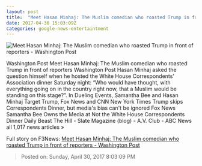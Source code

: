 ```yaml
---
layout: post
title:  "Meet Hasan Minhaj: The Muslim comedian who roasted Trump in front of reporters - Washington Post"
date: 2017-04-30 15:03:09Z
categories: google-news-entertaintment
---
```


![Meet Hasan Minhaj: The Muslim comedian who roasted Trump in front of reporters - Washington Post](https://img.washingtonpost.com/rf/image_1484w/2010-2019/WashingtonPost/2017/04/30/Style/Images/2017-04-30T032600Z_802397838_RC1CAA7AFB30_RTRMADP_3_USA-WHITEHOUSE-DINNER.jpg)

Washington Post Meet Hasan Minhaj: The Muslim comedian who roasted Trump in front of reporters Washington Post Hasan Minhaj asked the question himself when he hosted the White House Correspondents' Association dinner Saturday night: “Who would have thought, with everything going on in the country right now, that a Muslim would be standing on this stage?”. In Dueling Events, Samantha Bee and Hasan Minhaj Target Trump, Fox News and CNN New York Times Trump skips Correspondents Dinner, but media's bias can't be ignored Fox News Samantha Bee Owns the Media at Not the White House Correspondents Dinner Daily Beast The Hill - Slate Magazine (blog) - A.V. Club - ABC News all 1,017 news articles »


Full story on F3News: [Meet Hasan Minhaj: The Muslim comedian who roasted Trump in front of reporters - Washington Post](http://www.f3nws.com/n/sVPxKJ)

> Posted on: Sunday, April 30, 2017 8:03:09 PM
